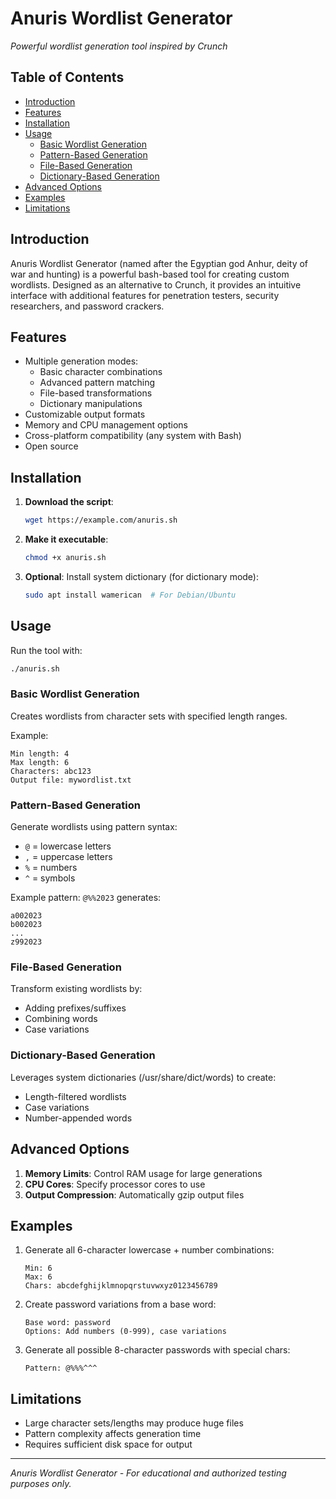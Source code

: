 # Anuris Wordlist Generator  
*Powerful wordlist generation tool inspired by Crunch*

## Table of Contents
- [Introduction](#introduction)
- [Features](#features)
- [Installation](#installation)
- [Usage](#usage)
  - [Basic Wordlist Generation](#basic-wordlist-generation)
  - [Pattern-Based Generation](#pattern-based-generation)
  - [File-Based Generation](#file-based-generation)
  - [Dictionary-Based Generation](#dictionary-based-generation)
- [Advanced Options](#advanced-options)
- [Examples](#examples)
- [Limitations](#limitations)

## Introduction

Anuris Wordlist Generator (named after the Egyptian god Anhur, deity of war and hunting) is a powerful bash-based tool for creating custom wordlists. Designed as an alternative to Crunch, it provides an intuitive interface with additional features for penetration testers, security researchers, and password crackers.

## Features

- Multiple generation modes:
  - Basic character combinations
  - Advanced pattern matching
  - File-based transformations
  - Dictionary manipulations
- Customizable output formats
- Memory and CPU management options
- Cross-platform compatibility (any system with Bash)
- Open source

## Installation

1. **Download the script**:
   ```bash
   wget https://example.com/anuris.sh
   ```

2. **Make it executable**:
   ```bash
   chmod +x anuris.sh
   ```

3. **Optional**: Install system dictionary (for dictionary mode):
   ```bash
   sudo apt install wamerican  # For Debian/Ubuntu
   ```

## Usage

Run the tool with:
```bash
./anuris.sh
```

### Basic Wordlist Generation
Creates wordlists from character sets with specified length ranges.

Example:
```
Min length: 4
Max length: 6
Characters: abc123
Output file: mywordlist.txt
```

### Pattern-Based Generation
Generate wordlists using pattern syntax:

- `@` = lowercase letters
- `,` = uppercase letters
- `%` = numbers
- `^` = symbols

Example pattern: `@%%2023` generates:
```
a002023
b002023
...
z992023
```

### File-Based Generation
Transform existing wordlists by:
- Adding prefixes/suffixes
- Combining words
- Case variations

### Dictionary-Based Generation
Leverages system dictionaries (/usr/share/dict/words) to create:
- Length-filtered wordlists
- Case variations
- Number-appended words

## Advanced Options

1. **Memory Limits**: Control RAM usage for large generations
2. **CPU Cores**: Specify processor cores to use
3. **Output Compression**: Automatically gzip output files

## Examples

1. Generate all 6-character lowercase + number combinations:
   ```
   Min: 6
   Max: 6
   Chars: abcdefghijklmnopqrstuvwxyz0123456789
   ```

2. Create password variations from a base word:
   ```
   Base word: password
   Options: Add numbers (0-999), case variations
   ```

3. Generate all possible 8-character passwords with special chars:
   ```
   Pattern: @%%%^^^
   ```

## Limitations

- Large character sets/lengths may produce huge files
- Pattern complexity affects generation time
- Requires sufficient disk space for output

---

*Anuris Wordlist Generator - For educational and authorized testing purposes only.*
